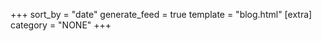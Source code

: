 +++
sort_by = "date"
generate_feed = true
template = "blog.html"
[extra]
category = "NONE"
+++
<!-- more -->
